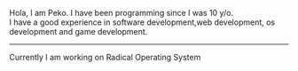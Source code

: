 <html>
  
  <body>
   <p>Hola, I am Peko. I have been programming since I was 10 y/o.<br>I have a good experience in software development,web development, os development and game development.<p>
    <hr>
    <p>Currently I am working on Radical Operating System</p>
  </body>
</html>

